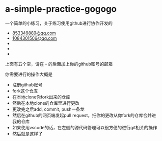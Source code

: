 # a-simple-practice-gogogo
一个简单的小练习，关于练习使用github进行协作开发的

- 853349889@qq.com
- 1084301506@qq.com
- 
- 
- 

上面有五个空，请在 - 的后面加上你的github账号的邮箱

你需要进行的操作大概是

- 注册github账号
- fork这个仓库
- 在本地clone你fork出来的仓库
- 然后在本地clone的仓库里进行更改
- 更改完之后add, commit, push一条龙
- 然后在github的网页端发起pull request，把你的更改从你fork的仓库合并进我的仓库
- 如果使用vscode的话，在左侧的源代码管理可以很方便的进行git相关的操作
- 然后就是这样了
